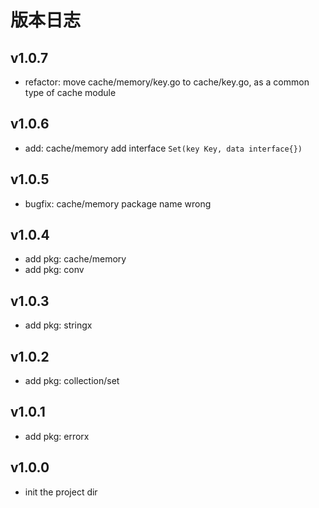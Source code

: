 版本日志
================
## v1.0.7

- refactor: move cache/memory/key.go to cache/key.go, as a common type of cache module

## v1.0.6

- add: cache/memory add interface `Set(key Key, data interface{})`

## v1.0.5

- bugfix: cache/memory package name wrong

## v1.0.4

- add pkg: cache/memory
- add pkg: conv

## v1.0.3

- add pkg: stringx

## v1.0.2

- add pkg: collection/set

## v1.0.1

- add pkg: errorx

## v1.0.0

- init the project dir
